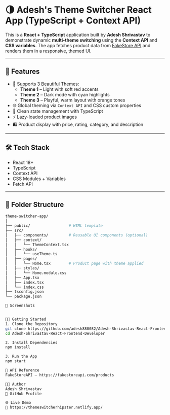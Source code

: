 # 🌗 Adesh's Theme Switcher React App (TypeScript + Context API)

This is a **React + TypeScript** application built by **Adesh Shrivastav** to demonstrate dynamic **multi-theme switching** using the **Context API** and **CSS variables**. The app fetches product data from [FakeStore API](https://fakestoreapi.com) and renders them in a responsive, themed UI.

---

## 🚀 Features

- 🎨 Supports 3 Beautiful Themes:
  - **Theme 1** – Light with soft red accents
  - **Theme 2** – Dark mode with cyan highlights
  - **Theme 3** – Playful, warm layout with orange tones
- 🌐 Global theming via `Context API` and CSS custom properties
- 🧠 Clean state management with TypeScript
- ⚡ Lazy-loaded product images
- 🛍 Product display with price, rating, category, and description

---

## 🛠️ Tech Stack

- React 18+
- TypeScript
- Context API
- CSS Modules + Variables
- Fetch API

---

## 📁 Folder Structure

```bash
theme-switcher-app/
│
├── public/                 # HTML template
├── src/
│   ├── components/         # Reusable UI components (optional)
│   ├── context/
│   │   └── ThemeContext.tsx
│   ├── hooks/
│   │   └── useTheme.ts
│   ├── pages/
│   │   └── Home.tsx        # Product page with theme applied
│   ├── styles/
│   │   └── Home.module.css
│   ├── App.tsx
│   ├── index.tsx
│   └── index.css
├── tsconfig.json
└── package.json

📸 Screenshots


🧑‍💻 Getting Started
1. Clone the Repository
git clone https://github.com/adesh880082/Adesh-Shrivastav-React-Frontend-Developer.git
cd Adesh-Shrivastav-React-Frontend-Developer

2. Install Dependencies
npm install

3. Run the App
npm start

🛒 API Reference
FakeStoreAPI – https://fakestoreapi.com/products

👨‍💻 Author
Adesh Shrivastav
🔗 GitHub Profile

🌐 Live Demo
🔗 https://themeswitcherhipster.netlify.app/